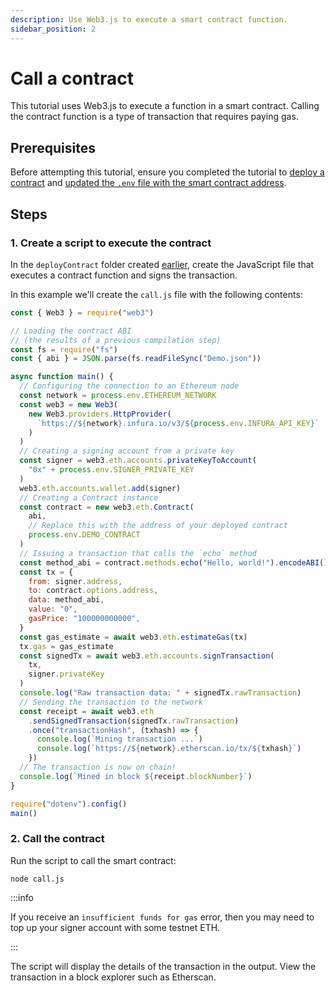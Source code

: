```yaml
---
description: Use Web3.js to execute a smart contract function.
sidebar_position: 2
---
```


# Call a contract

This tutorial uses Web3.js to execute a function in a smart contract. Calling the contract function is a type of transaction that requires paying gas.

## Prerequisites

Before attempting this tutorial, ensure you completed the tutorial to [deploy a contract](deploy-a-contract-using-web3.js.md) and [updated the `.env` file with the smart contract address](deploy-a-contract-using-web3.js.md#10-update-the-env-file).

## Steps

### 1. Create a script to execute the contract

In the `deployContract` folder created [earlier](deploy-a-contract-using-web3.js.md#2-create-a-project-directory), create the JavaScript file that executes a contract function and signs the transaction.

In this example we'll create the `call.js` file with the following contents:

```javascript
const { Web3 } = require("web3")

// Loading the contract ABI
// (the results of a previous compilation step)
const fs = require("fs")
const { abi } = JSON.parse(fs.readFileSync("Demo.json"))

async function main() {
  // Configuring the connection to an Ethereum node
  const network = process.env.ETHEREUM_NETWORK
  const web3 = new Web3(
    new Web3.providers.HttpProvider(
      `https://${network}.infura.io/v3/${process.env.INFURA_API_KEY}`
    )
  )
  // Creating a signing account from a private key
  const signer = web3.eth.accounts.privateKeyToAccount(
    "0x" + process.env.SIGNER_PRIVATE_KEY
  )
  web3.eth.accounts.wallet.add(signer)
  // Creating a Contract instance
  const contract = new web3.eth.Contract(
    abi,
    // Replace this with the address of your deployed contract
    process.env.DEMO_CONTRACT
  )
  // Issuing a transaction that calls the `echo` method
  const method_abi = contract.methods.echo("Hello, world!").encodeABI()
  const tx = {
    from: signer.address,
    to: contract.options.address,
    data: method_abi,
    value: "0",
    gasPrice: "100000000000",
  }
  const gas_estimate = await web3.eth.estimateGas(tx)
  tx.gas = gas_estimate
  const signedTx = await web3.eth.accounts.signTransaction(
    tx,
    signer.privateKey
  )
  console.log("Raw transaction data: " + signedTx.rawTransaction)
  // Sending the transaction to the network
  const receipt = await web3.eth
    .sendSignedTransaction(signedTx.rawTransaction)
    .once("transactionHash", (txhash) => {
      console.log(`Mining transaction ...`)
      console.log(`https://${network}.etherscan.io/tx/${txhash}`)
    })
  // The transaction is now on chain!
  console.log(`Mined in block ${receipt.blockNumber}`)
}

require("dotenv").config()
main()
```

### 2. Call the contract

Run the script to call the smart contract:

```
node call.js
```

:::info

If you receive an `insufficient funds for gas` error, then you may need to top up your signer account with some testnet ETH.

:::

The script will display the details of the transaction in the output. View the transaction in a block explorer such as Etherscan.
